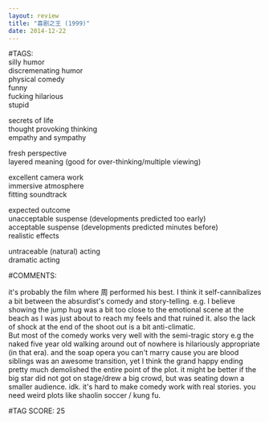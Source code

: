 ```yaml
---  
layout: review  
title: "喜剧之王 (1999)"  
date: 2014-12-22  
---  
```

  
#TAGS:  
silly humor  
discremenating humor  
physical comedy  
funny  
fucking hilarious  
stupid  
  
secrets of life  
thought provoking thinking  
empathy and sympathy  
  
fresh perspective  
layered meaning (good for over-thinking/multiple viewing)  
  
excellent camera work  
immersive atmosphere  
fitting soundtrack  
  
expected outcome  
unacceptable suspense (developments predicted too early)  
acceptable suspense (developments predicted minutes before)  
realistic effects  
  
untraceable (natural) acting  
dramatic acting  
  
#COMMENTS:  
  
it's probably the film where 周 performed his best. I think it self-cannibalizes a bit between the absurdist's comedy and story-telling. e.g. I believe showing the jump hug was a bit too close to the emotional scene at the beach as I was just about to reach my feels and that ruined it. also the lack of shock at the end of the shoot out is a bit anti-climatic.  
But most of the comedy works very well with the semi-tragic story e.g the naked five year old walking around out of nowhere is hilariously appropriate (in that era). and the soap opera you can't marry cause you are blood siblings was an awesome transition, yet I think the grand happy ending pretty much demolished the entire point of the plot. it might be better if the big star did not got on stage/drew a big crowd, but was seating down a smaller audience. idk. it's hard to make comedy work with real stories. you need weird plots like shaolin soccer / kung fu.  
  
  
  
  
  
#TAG SCORE: 25  
